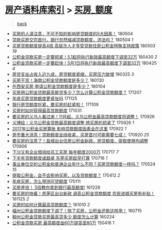 [房产语料库索引](../../README.md)  > [买房_额度](买房_额度.md)
====
> [back](../README.md)

- [买房的人请注意，不可不知的影响房贷额度的5大因素！](http://jkwz.applinzi.com/ittc/7099311234774205446.html#%E4%B9%B0%E6%88%BF%E7%9A%84%E4%BA%BA%E8%AF%B7%E6%B3%A8%E6%84%8F%EF%BC%8C%E4%B8%8D%E5%8F%AF%E4%B8%8D%E7%9F%A5%E7%9A%84%E5%BD%B1%E5%93%8D%E6%88%BF%E8%B4%B7%E9%A2%9D%E5%BA%A6%E7%9A%845%E5%A4%A7%E5%9B%A0%E7%B4%A0%EF%BC%81) 180504  
- [贷款买房交完首付，银行忽然缩减贷款额度，违法吗？](http://jkwz.applinzi.com/ittc/7099186942182949898.html#%E8%B4%B7%E6%AC%BE%E4%B9%B0%E6%88%BF%E4%BA%A4%E5%AE%8C%E9%A6%96%E4%BB%98%EF%BC%8C%E9%93%B6%E8%A1%8C%E5%BF%BD%E7%84%B6%E7%BC%A9%E5%87%8F%E8%B4%B7%E6%AC%BE%E9%A2%9D%E5%BA%A6%EF%BC%8C%E8%BF%9D%E6%B3%95%E5%90%97%EF%BC%9F) 180504 *1* 
- [买房贷款额度提高4倍 高层次人才享受贷款住房公积金特殊支持政策](http://jkwz.applinzi.com/ittc/7098774673133405194.html#%E4%B9%B0%E6%88%BF%E8%B4%B7%E6%AC%BE%E9%A2%9D%E5%BA%A6%E6%8F%90%E9%AB%984%E5%80%8D+%E9%AB%98%E5%B1%82%E6%AC%A1%E4%BA%BA%E6%89%8D%E4%BA%AB%E5%8F%97%E8%B4%B7%E6%AC%BE%E4%BD%8F%E6%88%BF%E5%85%AC%E7%A7%AF%E9%87%91%E7%89%B9%E6%AE%8A%E6%94%AF%E6%8C%81%E6%94%BF%E7%AD%96) 180503 *19* 
- [公积金贷款买房一定要抓紧！5.1起将执行新政最高额度下调至32万](http://jkwz.applinzi.com/ittc/7097761460430308369.html#%E5%85%AC%E7%A7%AF%E9%87%91%E8%B4%B7%E6%AC%BE%E4%B9%B0%E6%88%BF%E4%B8%80%E5%AE%9A%E8%A6%81%E6%8A%93%E7%B4%A7%EF%BC%815.1%E8%B5%B7%E5%B0%86%E6%89%A7%E8%A1%8C%E6%96%B0%E6%94%BF%E6%9C%80%E9%AB%98%E9%A2%9D%E5%BA%A6%E4%B8%8B%E8%B0%83%E8%87%B332%E4%B8%87) 180430 *2* 
- [公积金贷款买房一定要赶快！5月1日将执行新政最高额度下调至32万](http://jkwz.applinzi.com/ittc/7095847950561575952.html#%E5%85%AC%E7%A7%AF%E9%87%91%E8%B4%B7%E6%AC%BE%E4%B9%B0%E6%88%BF%E4%B8%80%E5%AE%9A%E8%A6%81%E8%B5%B6%E5%BF%AB%EF%BC%815%E6%9C%881%E6%97%A5%E5%B0%86%E6%89%A7%E8%A1%8C%E6%96%B0%E6%94%BF%E6%9C%80%E9%AB%98%E9%A2%9D%E5%BA%A6%E4%B8%8B%E8%B0%83%E8%87%B332%E4%B8%87) 180425 *4* 
- [房贷支出占收入近九成，房贷额度紧缩，买房压力陡增](http://jkwz.applinzi.com/ittc/7084422810355368976.html#%E6%88%BF%E8%B4%B7%E6%94%AF%E5%87%BA%E5%8D%A0%E6%94%B6%E5%85%A5%E8%BF%91%E4%B9%9D%E6%88%90%EF%BC%8C%E6%88%BF%E8%B4%B7%E9%A2%9D%E5%BA%A6%E7%B4%A7%E7%BC%A9%EF%BC%8C%E4%B9%B0%E6%88%BF%E5%8E%8B%E5%8A%9B%E9%99%A1%E5%A2%9E) 180325 *3* 
- [买房干货！海南公积金贷款额度是多少？](http://jkwz.applinzi.com/ittc/7064412303447819270.html#%E4%B9%B0%E6%88%BF%E5%B9%B2%E8%B4%A7%EF%BC%81%E6%B5%B7%E5%8D%97%E5%85%AC%E7%A7%AF%E9%87%91%E8%B4%B7%E6%AC%BE%E9%A2%9D%E5%BA%A6%E6%98%AF%E5%A4%9A%E5%B0%91%EF%BC%9F) 180130  
- [在西安买房 申请公积金贷款额度是多少？](http://jkwz.applinzi.com/ittc/7054774436564042768.html#%E5%9C%A8%E8%A5%BF%E5%AE%89%E4%B9%B0%E6%88%BF+%E7%94%B3%E8%AF%B7%E5%85%AC%E7%A7%AF%E9%87%91%E8%B4%B7%E6%AC%BE%E9%A2%9D%E5%BA%A6%E6%98%AF%E5%A4%9A%E5%B0%91%EF%BC%9F) 180104  
- [买房用公积金贷款最高能贷多少？怎么计算公积金贷款额度？](http://jkwz.applinzi.com/ittc/7044384928551142417.html#%E4%B9%B0%E6%88%BF%E7%94%A8%E5%85%AC%E7%A7%AF%E9%87%91%E8%B4%B7%E6%AC%BE%E6%9C%80%E9%AB%98%E8%83%BD%E8%B4%B7%E5%A4%9A%E5%B0%91%EF%BC%9F%E6%80%8E%E4%B9%88%E8%AE%A1%E7%AE%97%E5%85%AC%E7%A7%AF%E9%87%91%E8%B4%B7%E6%AC%BE%E9%A2%9D%E5%BA%A6%EF%BC%9F) 171207  
- [年底买房贷款额度更紧张吗](http://jkwz.applinzi.com/ittc/7039932582278464528.html#%E5%B9%B4%E5%BA%95%E4%B9%B0%E6%88%BF%E8%B4%B7%E6%AC%BE%E9%A2%9D%E5%BA%A6%E6%9B%B4%E7%B4%A7%E5%BC%A0%E5%90%97) 171125  
- [银行房贷额度吃紧，要买房的赶紧啦！](http://jkwz.applinzi.com/ittc/7034082759998440465.html#%E9%93%B6%E8%A1%8C%E6%88%BF%E8%B4%B7%E9%A2%9D%E5%BA%A6%E5%90%83%E7%B4%A7%EF%BC%8C%E8%A6%81%E4%B9%B0%E6%88%BF%E7%9A%84%E8%B5%B6%E7%B4%A7%E5%95%A6%EF%BC%81) 171109  
- [买房时如何获得最高货款额度](http://jkwz.applinzi.com/ittc/7030722547459556368.html#%E4%B9%B0%E6%88%BF%E6%97%B6%E5%A6%82%E4%BD%95%E8%8E%B7%E5%BE%97%E6%9C%80%E9%AB%98%E8%B4%A7%E6%AC%BE%E9%A2%9D%E5%BA%A6) 171031  
- [要买房的义乌人看过来！11月起，义乌公积金最高贷款额度将调整！](http://jkwz.applinzi.com/ittc/7017661281971209233.html#%E8%A6%81%E4%B9%B0%E6%88%BF%E7%9A%84%E4%B9%89%E4%B9%8C%E4%BA%BA%E7%9C%8B%E8%BF%87%E6%9D%A5%EF%BC%8111%E6%9C%88%E8%B5%B7%EF%BC%8C%E4%B9%89%E4%B9%8C%E5%85%AC%E7%A7%AF%E9%87%91%E6%9C%80%E9%AB%98%E8%B4%B7%E6%AC%BE%E9%A2%9D%E5%BA%A6%E5%B0%86%E8%B0%83%E6%95%B4%EF%BC%81) 170926  
- [义博绘｜义乌公积金贷款最高额度调整 想买房的抓紧了](http://jkwz.applinzi.com/ittc/7017563386353812496.html#%E4%B9%89%E5%8D%9A%E7%BB%98%EF%BD%9C%E4%B9%89%E4%B9%8C%E5%85%AC%E7%A7%AF%E9%87%91%E8%B4%B7%E6%AC%BE%E6%9C%80%E9%AB%98%E9%A2%9D%E5%BA%A6%E8%B0%83%E6%95%B4+%E6%83%B3%E4%B9%B0%E6%88%BF%E7%9A%84%E6%8A%93%E7%B4%A7%E4%BA%86) 170926 *1* 
- [2017年公积金买房算账 影响贷款额度因素全在这里](http://jkwz.applinzi.com/ittc/7016074799649129488.html#2017%E5%B9%B4%E5%85%AC%E7%A7%AF%E9%87%91%E4%B9%B0%E6%88%BF%E7%AE%97%E8%B4%A6+%E5%BD%B1%E5%93%8D%E8%B4%B7%E6%AC%BE%E9%A2%9D%E5%BA%A6%E5%9B%A0%E7%B4%A0%E5%85%A8%E5%9C%A8%E8%BF%99%E9%87%8C) 170922 *1* 
- [房市重大消息！贷款额度全线收紧，买房首付可能需要七成！](http://jkwz.applinzi.com/ittc/7015467149785826321.html#%E6%88%BF%E5%B8%82%E9%87%8D%E5%A4%A7%E6%B6%88%E6%81%AF%EF%BC%81%E8%B4%B7%E6%AC%BE%E9%A2%9D%E5%BA%A6%E5%85%A8%E7%BA%BF%E6%94%B6%E7%B4%A7%EF%BC%8C%E4%B9%B0%E6%88%BF%E9%A6%96%E4%BB%98%E5%8F%AF%E8%83%BD%E9%9C%80%E8%A6%81%E4%B8%83%E6%88%90%EF%BC%81) 170920 *25* 
- [要买房的注意了！盐城出台住房公积金新政，房贷额度、提取使用均调整](http://jkwz.applinzi.com/ittc/7010275632708322321.html#%E8%A6%81%E4%B9%B0%E6%88%BF%E7%9A%84%E6%B3%A8%E6%84%8F%E4%BA%86%EF%BC%81%E7%9B%90%E5%9F%8E%E5%87%BA%E5%8F%B0%E4%BD%8F%E6%88%BF%E5%85%AC%E7%A7%AF%E9%87%91%E6%96%B0%E6%94%BF%EF%BC%8C%E6%88%BF%E8%B4%B7%E9%A2%9D%E5%BA%A6%E3%80%81%E6%8F%90%E5%8F%96%E4%BD%BF%E7%94%A8%E5%9D%87%E8%B0%83%E6%95%B4) 170906  
- [下沙又有企业借钱给员工买房 每年额度2000万](http://jkwz.applinzi.com/ittc/6991120818904761360.html#%E4%B8%8B%E6%B2%99%E5%8F%88%E6%9C%89%E4%BC%81%E4%B8%9A%E5%80%9F%E9%92%B1%E7%BB%99%E5%91%98%E5%B7%A5%E4%B9%B0%E6%88%BF+%E6%AF%8F%E5%B9%B4%E9%A2%9D%E5%BA%A62000%E4%B8%87) 170717 *7* 
- [下半年贷款额度或趋紧 东莞买房趁早打算](http://jkwz.applinzi.com/ittc/6990679162556515345.html#%E4%B8%8B%E5%8D%8A%E5%B9%B4%E8%B4%B7%E6%AC%BE%E9%A2%9D%E5%BA%A6%E6%88%96%E8%B6%8B%E7%B4%A7+%E4%B8%9C%E8%8E%9E%E4%B9%B0%E6%88%BF%E8%B6%81%E6%97%A9%E6%89%93%E7%AE%97) 170716 *1* 
- [事业单位交的公积金和普通企业有什么不同？买房贷款额度一样吗？](http://jkwz.applinzi.com/ittc/6971246705755292676.html#%E4%BA%8B%E4%B8%9A%E5%8D%95%E4%BD%8D%E4%BA%A4%E7%9A%84%E5%85%AC%E7%A7%AF%E9%87%91%E5%92%8C%E6%99%AE%E9%80%9A%E4%BC%81%E4%B8%9A%E6%9C%89%E4%BB%80%E4%B9%88%E4%B8%8D%E5%90%8C%EF%BC%9F%E4%B9%B0%E6%88%BF%E8%B4%B7%E6%AC%BE%E9%A2%9D%E5%BA%A6%E4%B8%80%E6%A0%B7%E5%90%97%EF%BC%9F) 170524 *15* 
- [提取公积金，会不会影响买房，以及贷款额度？](http://jkwz.applinzi.com/ittc/6955731948206031877.html#%E6%8F%90%E5%8F%96%E5%85%AC%E7%A7%AF%E9%87%91%EF%BC%8C%E4%BC%9A%E4%B8%8D%E4%BC%9A%E5%BD%B1%E5%93%8D%E4%B9%B0%E6%88%BF%EF%BC%8C%E4%BB%A5%E5%8F%8A%E8%B4%B7%E6%AC%BE%E9%A2%9D%E5%BA%A6%EF%BC%9F) 170412 *2* 
- [年底买房，怎么预测可贷额度](http://jkwz.applinzi.com/ittc/6921931115769365508.html#%E5%B9%B4%E5%BA%95%E4%B9%B0%E6%88%BF%EF%BC%8C%E6%80%8E%E4%B9%88%E9%A2%84%E6%B5%8B%E5%8F%AF%E8%B4%B7%E9%A2%9D%E5%BA%A6) 170111  
- [买房差钱！ 5招教你拿到银行最高额度!](http://jkwz.applinzi.com/ittc/6916790822313133061.html#%E4%B9%B0%E6%88%BF%E5%B7%AE%E9%92%B1%EF%BC%81+5%E6%8B%9B%E6%95%99%E4%BD%A0%E6%8B%BF%E5%88%B0%E9%93%B6%E8%A1%8C%E6%9C%80%E9%AB%98%E9%A2%9D%E5%BA%A6%21) 161228  
- [要买房的快看！思茅区出台新政 调高公积金贷款额度 农民进城买房有补贴！](http://jkwz.applinzi.com/ittc/6904488762989347844.html#%E8%A6%81%E4%B9%B0%E6%88%BF%E7%9A%84%E5%BF%AB%E7%9C%8B%EF%BC%81%E6%80%9D%E8%8C%85%E5%8C%BA%E5%87%BA%E5%8F%B0%E6%96%B0%E6%94%BF+%E8%B0%83%E9%AB%98%E5%85%AC%E7%A7%AF%E9%87%91%E8%B4%B7%E6%AC%BE%E9%A2%9D%E5%BA%A6+%E5%86%9C%E6%B0%91%E8%BF%9B%E5%9F%8E%E4%B9%B0%E6%88%BF%E6%9C%89%E8%A1%A5%E8%B4%B4%EF%BC%81) 161125 *2* 
- [买房时如何计算最高贷款额度？](http://jkwz.applinzi.com/ittc/6887308244598391812.html#%E4%B9%B0%E6%88%BF%E6%97%B6%E5%A6%82%E4%BD%95%E8%AE%A1%E7%AE%97%E6%9C%80%E9%AB%98%E8%B4%B7%E6%AC%BE%E9%A2%9D%E5%BA%A6%EF%BC%9F) 161010 *2* 
- [福州公积金贷款额度下调了！除了买房，公积金还能这样用！](http://jkwz.applinzi.com/ittc/6855053801438053380.html#%E7%A6%8F%E5%B7%9E%E5%85%AC%E7%A7%AF%E9%87%91%E8%B4%B7%E6%AC%BE%E9%A2%9D%E5%BA%A6%E4%B8%8B%E8%B0%83%E4%BA%86%EF%BC%81%E9%99%A4%E4%BA%86%E4%B9%B0%E6%88%BF%EF%BC%8C%E5%85%AC%E7%A7%AF%E9%87%91%E8%BF%98%E8%83%BD%E8%BF%99%E6%A0%B7%E7%94%A8%EF%BC%81) 160715  
- [柳州公积金贷款买房最高贷多少 额度怎么计算](http://jkwz.applinzi.com/ittc/6802336486720537604.html#%E6%9F%B3%E5%B7%9E%E5%85%AC%E7%A7%AF%E9%87%91%E8%B4%B7%E6%AC%BE%E4%B9%B0%E6%88%BF%E6%9C%80%E9%AB%98%E8%B4%B7%E5%A4%9A%E5%B0%91+%E9%A2%9D%E5%BA%A6%E6%80%8E%E4%B9%88%E8%AE%A1%E7%AE%97) 160224  
- [公积金贷款买房 最高额度由60万提高至80万](http://jkwz.applinzi.com/ittc/547650611407510132.html#%E5%85%AC%E7%A7%AF%E9%87%91%E8%B4%B7%E6%AC%BE%E4%B9%B0%E6%88%BF+%E6%9C%80%E9%AB%98%E9%A2%9D%E5%BA%A6%E7%94%B160%E4%B8%87%E6%8F%90%E9%AB%98%E8%87%B380%E4%B8%87) 150416 *1* 
